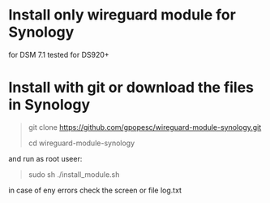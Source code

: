 # Install only wireguard module for Synology
for DSM 7.1 tested for DS920+

# Install with git  or download the files in Synology
>git clone https://github.com/gpopesc/wireguard-module-synology.git
>
>cd wireguard-module-synology

 and run as root useer:
>sudo sh ./install_module.sh

in case of eny errors check the screen or file log.txt
